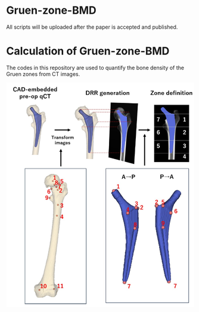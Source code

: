 # Gruen-zone-BMD

All scripts will be uploaded after the paper is accepted and published.

# **Calculation of Gruen-zone-BMD**

The codes in this repository are used to quantify the bone density of the Gruen zones from CT images.

<img src='fig/figure.jpg' width='1000px'>

